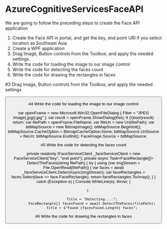 # AzureCognitiveServicesFaceAPI
﻿We are going to follow the preceding steps to create the Face API application

1. Create the Face API in portal, and get the key, end point URI if you select location as Southeast Asia
2. Create a WPF application
3. Drag Image, Button controls from the Toolbox, and apply the needed settings.
4. Write the code for loading the image to our image control
5. Write the code for detecting the faces count
6. Write the code for drawing the rectangles in faces


#3 Drag Image, Button controls from the Toolbox, and apply the needed settings

<Window x:Class="AzureCognitiveServiceFaceAPI.MainWindow"
        xmlns="http://schemas.microsoft.com/winfx/2006/xaml/presentation"
        xmlns:x="http://schemas.microsoft.com/winfx/2006/xaml"
        xmlns:d="http://schemas.microsoft.com/expression/blend/2008"
        xmlns:mc="http://schemas.openxmlformats.org/markup-compatibility/2006"
        xmlns:local="clr-namespace:AzureCognitiveServiceFaceAPI"
        mc:Ignorable="d"
        Title="MainWindow" Height="350" Width="430">
    <Grid>
        <Image Stretch="UniformToFill" x:Name="FaceImage" HorizontalAlignment="Left" Margin="0,0,0,30"/>
        <Button x:Name="BtnUpload" VerticalAlignment="Bottom" Content="Upload the image" Margin="20,5" Height="20" Click="BtnUpload_Click"/>
    </Grid>
</Window>

#4 Write the code for loading the image to our image control

var openFrame = new Microsoft.Win32.OpenFileDialog { Filter = "JPEG Image(*.jpg)|*.jpg" };
            var result = openFrame.ShowDialog(this);
            if (!(bool)result)
                return;
            var filePath = openFrame.FileName;
            var fileUri = new Uri(filePath);
            var bitMapSource = new BitmapImage();
            bitMapSource.BeginInit();
            bitMapSource.CacheOption = BitmapCacheOption.None;
            bitMapSource.UriSource = fileUri;
            bitMapSource.EndInit();
            FaceImage.Source = bitMapSource;

#5 Write the code for detecting the faces count

 private readonly IFaceServiceClient _faceServiceClient = new FaceServiceClient("key", "end point");
 private async Task<FaceRectangle[]> DetectTheFaces(string filePath)
        {
            try
            {
                using (var imgStream = File.OpenRead(filePath))
                {
                    var faces = await _faceServiceClient.DetectAsync(imgStream);
                    var faceRectangles = faces.Select(face => face.FaceRectangle);
                    return faceRectangles.ToArray();
                }
            }
            catch (Exception e)
            {
                Console.WriteLine(e);
                throw;
            }

        }

			Title = "Detecting....";
            FaceRectangle[] facesFound = await DetectTheFaces(filePath);
            Title = $"Found {facesFound.Length} faces";


#6 Write the code for drawing the rectangles in faces
